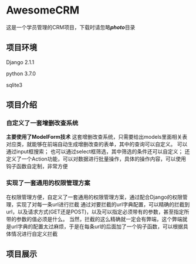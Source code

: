 # AwesomeCRM
这是一个学员管理的CRM项目，下载时请忽略***photo***目录
## 项目环境
Django 2.1.1

python 3.7.0

sqlite3

## 项目介绍
### 自定义了一套增删改查系统
**主要使用了ModelForm技术**
这套增删改查系统，只需要给出models里面相关表对应类，就能够在前端自动生成增删改查的表单，其中的查询可以自定义。
可以通过input框搜索；
也可以通过select框筛选，其中筛选的条件还可以自定义；
还定义了一个Action功能，可以对数据进行批量操作，具体的操作内容，可以使用钩子函数自定制，非常方便

### 实现了一套通用的权限管理方案
在权限管理方便，自定义了一套通用的权限管理方案，通过配合Django的权限管理，实现了对每一条url进行拦截
通过对要拦截的url字典配置，可以精确的拦截到url，以及请求方式(GET还是POST)，以及可以指定必须带有的参数，甚至指定所带的参数的值必须是什么。
当然，拦截的这么精确就一定会有弊端，这个弊端就是url字典的配置太过麻烦，于是在每条url的后面加了一个钩子函数，可以根据具体情况进行自定义拦截

## 项目展示


